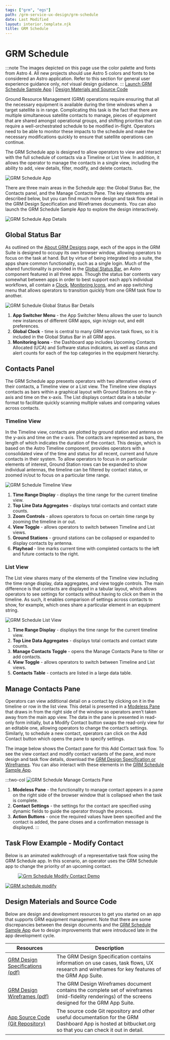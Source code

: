 ```yaml
---
tags: ["grm", "egs"]
path: /grm-service-ux-design/grm-schedule
date: Last Modified
layout: interior.template.njk
title: GRM Schedule
---
```


# GRM Schedule

:::note
The images depicted on this page use the color palette and fonts from Astro 4. All new projects should use Astro 5 colors and fonts to be considered an Astro application. Refer to this section for general user experience guidance only, _not_ visual design guidance.
:::
[Launch GRM Schedule Sample App](https://grm-schedule.astrouxds.com/) | [Design Materials and Source Code](#contentBottom)

Ground Resource Management (GRM) operations require ensuring that all the necessary equipment is available during the time windows when a target satellite is in range. Complicating this task is the fact that there are multiple simultaneous satellite contacts to manage, pieces of equipment that are shared amongst operational groups, and shifting priorities that can require a well-orchestrated schedule to be modified in-flight. Operators need to be able to monitor these impacts to the schedule and make the necessary modifications quickly to ensure that satellite operations can continue.

The GRM Schedule app is designed to allow operators to view and interact with the full schedule of contacts via a Timeline or List View. In addition, it allows the operator to manage the contacts in a single view, including the ability to add, view details, filter, modify, and delete contacts.

![GRM Schedule App](/img/service-specific-ux-design/grm-schedule-app.png)

There are three main areas in the Schedule app: the Global Status Bar, the Contacts panel, and the Manage Contacts Pane. The key elements are described below, but you can find much more design and task flow detail in the GRM Design Specification and Wireframes documents. You can also launch the GRM Schedule Sample App to explore the design interactively.

![GRM Schedule App Details](/img/service-specific-ux-design/grm-schedule-app-details.png)

## Global Status Bar

As outlined on the [About GRM Designs](/grm-service-ux-design/about-the-grm-designs) page, each of the apps in the GRM Suite is designed to occupy its own browser window, allowing operators to focus on the task at hand. But by virtue of being integrated into a suite, the apps share common functionality, such as a single login. Much of the shared functionality is provided in the [Global Status Bar](/components/global-status-bar), an Astro component featured in all three apps. Though the status bar contents vary somewhat between apps in order to best support each app’s individual workflows, all contain a [Clock](/components/clock), [Monitoring Icons](/components/icons-and-symbols), and an app switching menu that allows operators to transition quickly from one GRM task flow to another.

![GRM Schedule Global Status Bar Details](/img/service-specific-ux-design/grm-schedule-global-status-bar-details.png)

1. **App Switcher Menu** - the App Switcher Menu allows the user to launch new instances of different GRM apps, sign in/sign out, and edit preferences.
2. **Global Clock** - time is central to many GRM service task flows, so it is included in the Global Status Bar in all GRM apps.
3. **Monitoring Icons** - the Dashboard app includes Upcoming Contacts Allocated (UCA) and Software status indicators, as well as status and alert counts for each of the top categories in the equipment hierarchy.

## Contacts Panel

The GRM Schedule app presents operators with two alternative views of their contacts, a Timeline view or a List view. The Timeline view displays contacts as bars within a graphical layout with Ground Stations on the y-axis and time on the x-axis. The List displays contact data in a tabular format to facilitate quickly scanning multiple values and comparing values across contacts.

### Timeline View

In the Timeline view, contacts are plotted by ground station and antenna on the y-axis and time on the x-axis. The contacts are represented as bars, the length of which indicates the duration of the contact. This design, which is based on the Astro Timeline component, provides operators with a consolidated view of the time and status for all recent, current and future contacts in their system. To allow operators to focus in on particular elements of interest, Ground Station rows can be expanded to show individual antennas, the timeline can be filtered by contact status, or zoomed in/out to focus on a particular time range.

![GRM Schedule Timeline View](/img/service-specific-ux-design/grm-schedule-timeline-details.png)

1. **Time Range Display** - displays the time range for the current timeline view.
2. **Top Line Data Aggregates** - displays total contacts and contact state counts.
3. **Zoom Controls** - allows operators to focus on certain time range by zooming the timeline in or out.
4. **View Toggle** - allows operators to switch between Timeline and List views.
5. **Ground Stations** - ground stations can be collapsed or expanded to display contacts by antenna.
6. **Playhead** - line marks current time with completed contacts to the left and future contacts to the right.

### List View

The List view shares many of the elements of the Timeline view including the time range display, data aggregates, and view toggle controls. The main difference is that contacts are displayed in a tabular layout, which allows operators to see settings for contacts without having to click on them in the timeline. As such, it enables comparison of settings across contacts to show, for example, which ones share a particular element in an equipment string.

![GRM Schedule List View](/img/service-specific-ux-design/grm-schedule-list-details.png)

1. **Time Range Display** - displays the time range for the current timeline view.
2. **Top Line Data Aggregates** - displays total contacts and contact state counts.
3. **Manage Contacts Toggle** - opens the Manage Contacts Pane to filter or add contacts.
4. **View Toggle** - allows operators to switch between Timeline and List views.
5. **Contacts Table** - contacts are listed in a large data table.

## Manage Contacts Pane

Operators can view additional detail on a contact by clicking on it in the timeline or row in the list view. This detail is presented in a [Modeless Pane](/patterns/modeless-panes) that draws in from the right side of the window so operators aren’t taken away from the main app view. The data in the pane is presented in read-only form initially, but a Modify Contact button swaps the read-only view for an editable one, allowing operators to change the contact’s settings. Similarly, to schedule a new contact, operators can click on the Add Contact button which opens the pane to specify settings.

The image below shows the Contact pane for this Add Contact task flow. To see the view contact and modify contact variants of the pane, and more design and task flow details, download the [GRM Design Specification or Wireframes](/grm-service-ux-design/grm-schedule#contentBottom). You can also interact with these elements in the [GRM Schedule Sample App](https://grm-schedule.astrouxds.com/).

:::two-col
![GRM Schedule Manage Contacts Pane](/img/service-specific-ux-design/grm-schedule-manage-contacts-details.png)

1. **Modeless Pane** - the functionality to manage contact appears in a pane on the right side of the browser window that is collapsed when the task is complete.
2. **Contact Settings** - the settings for the contact are specified using dynamic fields to guide the operator through the process.
3. **Action Buttons** - once the required values have been specified and the contact is added, the pane closes and a confirmation message is displayed.
   :::

## Task Flow Example - Modify Contact

Below is an animated walkthrough of a representative task flow using the GRM Schedule app. In this scenario, an operator uses the GRM Schedule app to change the priority of an upcoming contact.

<div markdown="1">
	<figure>
		<a href="#demo" class="demo" name="close">
			<span class="icon-play"></span>
			<img src="/img/service-specific-ux-design/grm-schedule-modify-contact-placeholder.png"
			alt="Grm Schedule Modify Contact Demo" />
		</a>
	</figure>
	<a href="#close" class="lightbox" id="demo" markdown="1">
		<img src="/img/service-specific-ux-design/grm-schedule-modify-contact.gif" alt="GRM schedule modify" />
	</a>
</div>

## Design Materials and Source Code

Below are design and development resources to get you started on an app that supports GRM equipment management. Note that there are some discrepancies between the design documents and the [GRM Schedule Sample App](https://grm-equipment.astrouxds.com/) due to design improvements that were introduced late in the app development cycle.

| Resources                                                                                                                                       | Description                                                                                                                                                |
| ----------------------------------------------------------------------------------------------------------------------------------------------- | ---------------------------------------------------------------------------------------------------------------------------------------------------------- |
| [GRM Design Specifications (pdf)](http://com.rocketcom.astrouxds.s3.amazonaws.com/attachments/cjx3r384i2gbihmqnxcwrq25d-grm-specifications.pdf) | The GRM Design Specification contains information on use cases, task flows, UX research and wireframes for key features of the GRM App Suite.              |
| [GRM Design Wireframes (pdf)](http://com.rocketcom.astrouxds.s3.amazonaws.com/attachments/cjtsx349t073s4iqnxbejjwg6-grm-wireframes.pdf)         | The GRM Design Wireframes document contains the complete set of wireframes (mid-fidelity renderings) of the screens designed for the GRM App Suite.        |
| [App Source Code (Git Repository)](https://bitbucket.org/rocketcom/grm-sample-apps-schedule/src/master/)                                        | The source code Git repository and other useful documentation for the GRM Dashboard App is hosted at bitbucket.org so that you can check it out in detail. |
